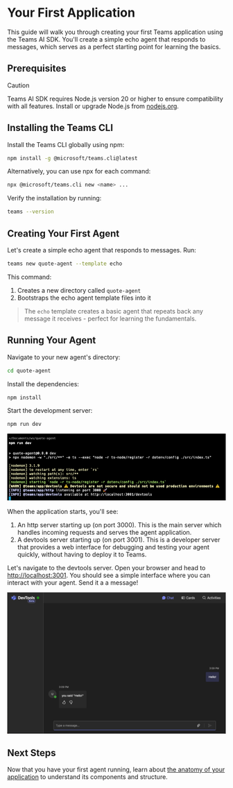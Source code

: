 # Your First Application

This guide will walk you through creating your first Teams application using the Teams AI SDK. You'll create a simple echo agent that responds to messages, which serves as a perfect starting point for learning the basics.

## Prerequisites

> [!CAUTION]
> Teams AI SDK requires Node.js version 20 or higher to ensure compatibility with all features. Install or upgrade Node.js from [nodejs.org](https://nodejs.org/).

## Installing the Teams CLI

Install the Teams CLI globally using npm:

```sh
npm install -g @microsoft/teams.cli@latest
```

Alternatively, you can use npx for each command:

```sh
npx @microsoft/teams.cli new <name> ...
```

Verify the installation by running:

```sh
teams --version
```

## Creating Your First Agent

Let's create a simple echo agent that responds to messages. Run:

```sh
teams new quote-agent --template echo
```

This command:

1. Creates a new directory called `quote-agent`
2. Bootstraps the echo agent template files into it

> The `echo` template creates a basic agent that repeats back any message it receives - perfect for learning the fundamentals.

## Running Your Agent

Navigate to your new agent's directory:

```sh
cd quote-agent
```

Install the dependencies:

```sh
npm install
```

Start the development server:

```sh
npm run dev
```

![console running app](running-application.png)

When the application starts, you'll see:

1. An http server starting up (on port 3000). This is the main server which handles incoming requests and serves the agent application.
2. A devtools server starting up (on port 3001). This is a developer server that provides a web interface for debugging and testing your agent quickly, without having to deploy it to Teams.

Let's navigate to the devtools server. Open your browser and head to [http://localhost:3001](http://localhost:3001). You should see a simple interface where you can interact with your agent. Send it a a message!

![devtools](devtools.png)

## Next Steps

Now that you have your first agent running, learn about [the anatomy of your application](2.anatomy-of-an-app.md) to understand its components and structure.
